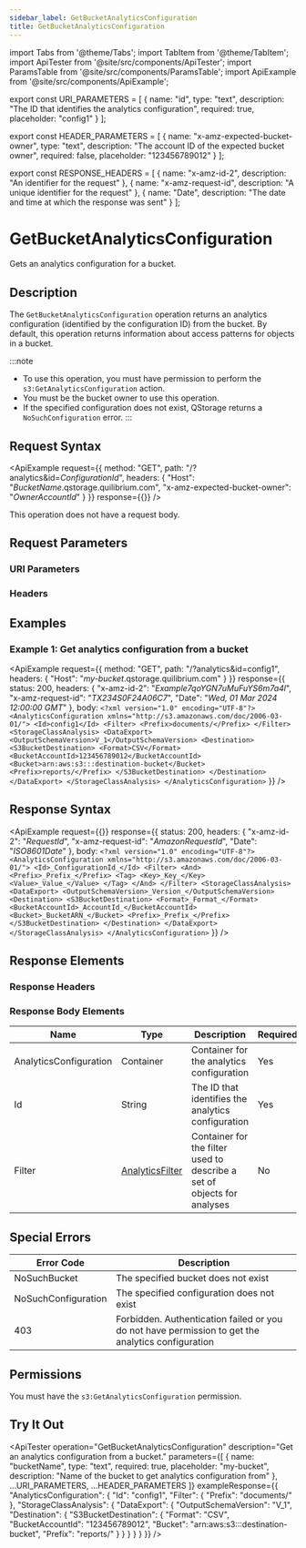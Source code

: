 ```yaml
---
sidebar_label: GetBucketAnalyticsConfiguration
title: GetBucketAnalyticsConfiguration
---
```


import Tabs from '@theme/Tabs';
import TabItem from '@theme/TabItem';
import ApiTester from '@site/src/components/ApiTester';
import ParamsTable from '@site/src/components/ParamsTable';
import ApiExample from '@site/src/components/ApiExample';

export const URI_PARAMETERS = [
  {
    name: "id",
    type: "text",
    description: "The ID that identifies the analytics configuration",
    required: true,
    placeholder: "config1"
  }
];

export const HEADER_PARAMETERS = [
  {
    name: "x-amz-expected-bucket-owner",
    type: "text",
    description: "The account ID of the expected bucket owner",
    required: false,
    placeholder: "123456789012"
  }
];

export const RESPONSE_HEADERS = [
  {
    name: "x-amz-id-2",
    description: "An identifier for the request"
  },
  {
    name: "x-amz-request-id",
    description: "A unique identifier for the request"
  },
  {
    name: "Date",
    description: "The date and time at which the response was sent"
  }
];



# GetBucketAnalyticsConfiguration

Gets an analytics configuration for a bucket.

## Description

The `GetBucketAnalyticsConfiguration` operation returns an analytics configuration (identified by the configuration ID) from the bucket. By default, this operation returns information about access patterns for objects in a bucket.

:::note
- To use this operation, you must have permission to perform the `s3:GetAnalyticsConfiguration` action.
- You must be the bucket owner to use this operation.
- If the specified configuration does not exist, QStorage returns a `NoSuchConfiguration` error.
:::

## Request Syntax

<ApiExample
  request={{
    method: "GET",
    path: "/?analytics&id=_ConfigurationId_",
    headers: {
      "Host": "_BucketName_.qstorage.quilibrium.com",
      "x-amz-expected-bucket-owner": "_OwnerAccountId_"
    }
  }}
  response={{}}
/>

This operation does not have a request body.

## Request Parameters

### URI Parameters

<ParamsTable parameters={URI_PARAMETERS} />

### Headers

<ParamsTable parameters={HEADER_PARAMETERS} />

## Examples

### Example 1: Get analytics configuration from a bucket

<ApiExample
  request={{
    method: "GET",
    path: "/?analytics&id=config1",
    headers: {
      "Host": "_my-bucket_.qstorage.quilibrium.com"
    }
  }}
  response={{
    status: 200,
    headers: {
      "x-amz-id-2": "_Example7qoYGN7uMuFuYS6m7a4l_",
      "x-amz-request-id": "_TX234S0F24A06C7_",
      "Date": "_Wed, 01 Mar 2024 12:00:00 GMT_"
    },
    body: `<?xml version="1.0" encoding="UTF-8"?>
<AnalyticsConfiguration xmlns="http://s3.amazonaws.com/doc/2006-03-01/">
   <Id>config1</Id>
   <Filter>
      <Prefix>documents/</Prefix>
   </Filter>
   <StorageClassAnalysis>
      <DataExport>
         <OutputSchemaVersion>V_1</OutputSchemaVersion>
         <Destination>
            <S3BucketDestination>
               <Format>CSV</Format>
               <BucketAccountId>123456789012</BucketAccountId>
               <Bucket>arn:aws:s3:::destination-bucket</Bucket>
               <Prefix>reports/</Prefix>
            </S3BucketDestination>
         </Destination>
      </DataExport>
   </StorageClassAnalysis>
</AnalyticsConfiguration>`
  }}
/>

## Response Syntax

<ApiExample
  request={{}}
  response={{
    status: 200,
    headers: {
      "x-amz-id-2": "_RequestId_",
      "x-amz-request-id": "_AmazonRequestId_",
      "Date": "_ISO8601Date_"
    },
    body: `<?xml version="1.0" encoding="UTF-8"?>
<AnalyticsConfiguration xmlns="http://s3.amazonaws.com/doc/2006-03-01/">
   <Id>_ConfigurationId_</Id>
   <Filter>
      <And>
         <Prefix>_Prefix_</Prefix>
         <Tag>
            <Key>_Key_</Key>
            <Value>_Value_</Value>
         </Tag>
      </And>
   </Filter>
   <StorageClassAnalysis>
      <DataExport>
         <OutputSchemaVersion>_Version_</OutputSchemaVersion>
         <Destination>
            <S3BucketDestination>
               <Format>_Format_</Format>
               <BucketAccountId>_AccountId_</BucketAccountId>
               <Bucket>_BucketARN_</Bucket>
               <Prefix>_Prefix_</Prefix>
            </S3BucketDestination>
         </Destination>
      </DataExport>
   </StorageClassAnalysis>
</AnalyticsConfiguration>`
  }}
/>

## Response Elements

### Response Headers

<ParamsTable responseElements={RESPONSE_HEADERS} type="response" />

### Response Body Elements

| Name | Type | Description | Required |
|------|------|-------------|-----------|
| AnalyticsConfiguration | Container | Container for the analytics configuration | Yes |
| Id | String | The ID that identifies the analytics configuration | Yes |
| Filter | [AnalyticsFilter](/docs/api/q-storage/api-reference/data-types/analytics-filter) | Container for the filter used to describe a set of objects for analyses | No |

## Special Errors

| Error Code | Description |
|------------|-------------|
| NoSuchBucket | The specified bucket does not exist |
| NoSuchConfiguration | The specified configuration does not exist |
| 403 | Forbidden. Authentication failed or you do not have permission to get the analytics configuration |

## Permissions

You must have the `s3:GetAnalyticsConfiguration` permission.

## Try It Out

<ApiTester
  operation="GetBucketAnalyticsConfiguration"
  description="Get an analytics configuration from a bucket."
  parameters={[
    {
      name: "bucketName",
      type: "text",
      required: true,
      placeholder: "my-bucket",
      description: "Name of the bucket to get analytics configuration from"
    },
    ...URI_PARAMETERS,
    ...HEADER_PARAMETERS
  ]}
  exampleResponse={{
    "AnalyticsConfiguration": {
      "Id": "config1",
      "Filter": {
        "Prefix": "documents/"
      },
      "StorageClassAnalysis": {
        "DataExport": {
          "OutputSchemaVersion": "V_1",
          "Destination": {
            "S3BucketDestination": {
              "Format": "CSV",
              "BucketAccountId": "123456789012",
              "Bucket": "arn:aws:s3:::destination-bucket",
              "Prefix": "reports/"
            }
          }
        }
      }
    }
  }}
/> 